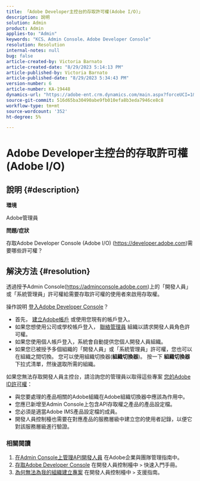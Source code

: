 ```yaml
---
title: 「Adobe Developer主控台的存取許可權(Adobe I/O)」
description: 說明
solution: Admin
product: Admin
applies-to: "Admin"
keywords: "KCS、Admin Console、Adobe Developer Console"
resolution: Resolution
internal-notes: null
bug: false
article-created-by: Victoria Barnato
article-created-date: "8/29/2023 5:14:13 PM"
article-published-by: Victoria Barnato
article-published-date: "8/29/2023 5:34:43 PM"
version-number: 6
article-number: KA-19448
dynamics-url: "https://adobe-ent.crm.dynamics.com/main.aspx?forceUCI=1&pagetype=entityrecord&etn=knowledgearticle&id=7459e672-8f46-ee11-be6d-6045bd006295"
source-git-commit: 516d65ba30490abe9fb010efa8b3eda7946ce8c8
workflow-type: tm+mt
source-wordcount: '352'
ht-degree: 5%

---
```


# Adobe Developer主控台的存取許可權(Adobe I/O)

## 說明 {#description}


<b>環境</b>

Adobe管理員

<b>問題/症狀</b>

存取Adobe Developer Console (Adobe I/O) (https://developer.adobe.com)需要哪些許可權？


## 解決方法 {#resolution}


透過授予Admin Console(https://adminconsole.adobe.com)上的「開發人員」或「系統管理員」許可權給需要存取許可權的使用者來啟用存取權。

操作說明 [登入Adobe Developer Console](https://developer.adobe.com/developer-console/docs/guides/getting-started/)？

- 首先， [建立Adobe帳戶](https://developer.adobe.com/console) 或使用您現有的帳戶登入。
- 如果您想使用公司或學校帳戶登入， [聯絡管理員](https://helpx.adobe.com/enterprise/kb/contact-administrator.html) 組織以請求開發人員角色許可權。
- 如果您使用個人帳戶登入，系統會自動提供您個人開發人員組織。
- 如果您已被授予多個組織的「開發人員」或「系統管理員」許可權，您也可以在組織之間切換。 您可以使用組織切換器(<b>組織切換器</b>)。 按一下 <b>組織切換器</b> 下拉式清單，然後選取所需的組織。


如果您無法存取開發人員主控台，請洽詢您的管理員以取得這些專案 [您的Adobe ID許可權](https://experienceleague.adobe.com/docs/experience-manager-learn/cloud-service/debugging/debugging-aem-as-a-cloud-service/developer-console.html?lang=en#developer-console-access)：

- 與您要處理的產品相關的Adobe組織在Adobe組織切換器中應該為作用中。
- 您應已新增至Admin Console上包含API存取權之產品的產品設定檔。
- 您必須是適當Adobe IMS產品設定檔的成員。
- 開發人員控制檯也需要在對應產品的服務層級中建立您的使用者記錄，以便它對該服務層級進行驗證。


### 相關閱讀

1. [在Admin Console上管理API開發人員](https://helpx.adobe.com/jp/enterprise/using/manage-developers.html) 在Adobe企業與團隊管理指南中。
2. [存取Adobe Developer Console](https://developer.adobe.com/developer-console/docs/guides/getting-started/) 在開發人員控制檯中 `>`  快速入門手冊。
3. [為何無法為我的組織建立專案](https://developer.adobe.com/developer-console/docs/support/faq/#why-cant-i-create-a-project-for-my-organization) 在開發人員控制檯中 `>`  支援指南。



